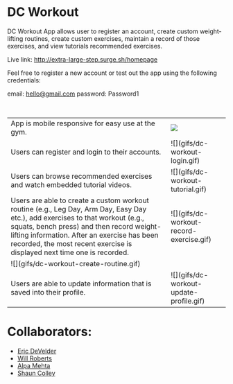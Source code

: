 # DC Workout

DC Workout App allows user to register an account, create custom weight-lifting routines, create custom exercises, maintain a record of those exercises, and view tutorials recommended exercises.

Live link: http://extra-large-step.surge.sh/homepage

Feel free to register a new account or test out the app using the following credentials:

email: hello@gmail.com
password: Password1

<br>


<table>
  <tr>
    <td>
      App is mobile responsive for easy use at the gym.
    </td>
    <td>
      <img src="gifs/dc-workout-mobil.gif"/>
    </td>
  </tr>
  <tr>
    <td>
      Users can register and login to their accounts.
    </td>
    <td>
      ![](gifs/dc-workout-login.gif)
    </td>
  </tr>
  <tr>
    <td>
      Users can browse recommended exercises and watch embedded tutorial videos.
    </td>
    <td>
      ![](gifs/dc-workout-tutorial.gif)
    </td>
  </tr>
  <tr>
    <td>
      Users are able to create a custom workout routine (e.g., Leg Day, Arm Day, Easy Day etc.), add exercises to that workout (e.g., squats, bench press) and then record weight-lifting information. After an exercise has been recorded, the most recent exercise is displayed next time one is recorded.
    </td>
    <td>
      ![](gifs/dc-workout-record-exercise.gif)
    </td>
  </tr>
  <tr>
    <td>
      ![](gifs/dc-workout-create-routine.gif)
    </td>
    <td>
      <br>
    </td>
  </tr>
  <tr>
    <td>
      Users are able to update information that is saved into their profile.
    </td>
    <td>
      ![](gifs/dc-workout-update-profile.gif)
    </td>
  </tr>
</table>

# Collaborators:
* [Eric DeVelder](https://github.com/emark1)
* [Will Roberts](https://github.com/wcrober)
* [Alpa Mehta](https://github.com/amehta27)
* [Shaun Colley](https://github.com/shaunwcolley)

